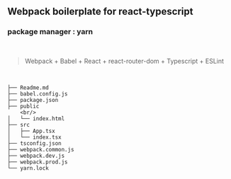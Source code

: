 ## Webpack boilerplate for react-typescript

### package manager : yarn

<br/>

> Webpack + Babel + React + react-router-dom + Typescript + ESLint

<br/>

```
├── Readme.md
├── babel.config.js
├── package.json
├── public
    <br/>
│   └── index.html
├── src
│   ├── App.tsx
│   └── index.tsx
├── tsconfig.json
├── webpack.common.js
├── webpack.dev.js
├── webpack.prod.js
└── yarn.lock
```
